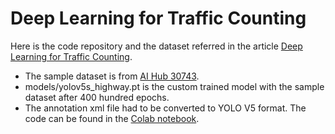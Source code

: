 # Deep Learning for Traffic Counting
Here is the code repository and the dataset referred in the article [Deep Learning for Traffic Counting](https://changsin.medium.com/deep-learning-for-traffic-counting-1821079d5871).

- The sample dataset is from [AI Hub 30743](https://aihub.or.kr/aidata/30743).
- models/yolov5s_highway.pt is the custom trained model with the sample dataset after 400 hundred epochs.
- The annotation xml file had to be converted to YOLO V5 format. The code can be found in the [Colab notebook](https://github.com/changsin/DLTrafficCounter/blob/main/notebooks/traffic_counter_yolov5.ipynb).
